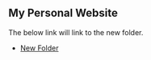 
## My Personal Website

The below link will link to the new folder. 
- [New Folder](/newfolder/index.md)
